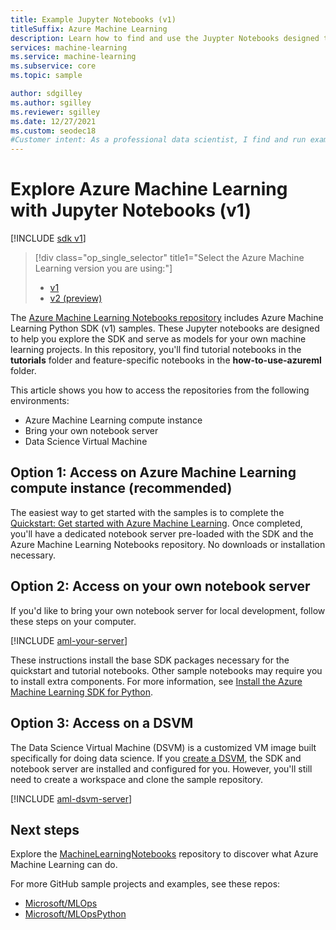 ```yaml
---
title: Example Jupyter Notebooks (v1)
titleSuffix: Azure Machine Learning
description: Learn how to find and use the Juypter Notebooks designed to help you explore the SDK (v1) and serve as models for your own machine learning projects.
services: machine-learning
ms.service: machine-learning
ms.subservice: core
ms.topic: sample

author: sdgilley
ms.author: sgilley
ms.reviewer: sgilley
ms.date: 12/27/2021
ms.custom: seodec18
#Customer intent: As a professional data scientist, I find and run example Jupyter Notebooks for Azure Machine Learning.
---
```


# Explore Azure Machine Learning with Jupyter Notebooks (v1)

[!INCLUDE [sdk v1](../../../includes/machine-learning-sdk-v1.md)]
> [!div class="op_single_selector" title1="Select the Azure Machine Learning version you are using:"]
> * [v1](<samples-notebooks-v1.md>)
> * [v2 (preview)](../samples-notebooks.md)

The [Azure Machine Learning Notebooks repository](https://github.com/azure/machinelearningnotebooks) includes Azure Machine Learning Python SDK (v1) samples. These Jupyter notebooks are designed to help you explore the SDK and serve as models for your own machine learning projects.  In this repository, you'll find tutorial notebooks in the **tutorials** folder and feature-specific notebooks in the **how-to-use-azureml** folder.

This article shows you how to access the repositories from the following environments:

- Azure Machine Learning compute instance
- Bring your own notebook server
- Data Science Virtual Machine


## Option 1: Access on Azure Machine Learning compute instance (recommended)

The easiest way to get started with the samples is to complete the [Quickstart: Get started with Azure Machine Learning](../quickstart-create-resources.md). Once completed, you'll have a dedicated notebook server pre-loaded with the SDK and the Azure Machine Learning Notebooks repository. No downloads or installation necessary.

## Option 2: Access on your own notebook server

If you'd like to bring your own notebook server for local development, follow these steps on your computer.

[!INCLUDE [aml-your-server](../../../includes/aml-your-server.md)]

These instructions install the base SDK packages necessary for the quickstart and tutorial notebooks. Other sample notebooks may require you to install extra components. For more information, see [Install the Azure Machine Learning SDK for Python](/python/api/overview/azure/ml/install).

## Option 3: Access on a DSVM

The Data Science Virtual Machine (DSVM) is a customized VM image built specifically for doing data science. If you [create a DSVM](../how-to-configure-environment.md#dsvm), the SDK and notebook server are installed and configured for you. However, you'll still need to create a workspace and clone the sample repository.

[!INCLUDE [aml-dsvm-server](../../../includes/aml-dsvm-server.md)]

## Next steps

Explore the [MachineLearningNotebooks](https://github.com/Azure/MachineLearningNotebooks) repository to discover what Azure Machine Learning can do.

For more GitHub sample projects and examples, see these repos:
+ [Microsoft/MLOps](https://github.com/Microsoft/MLOps)
+ [Microsoft/MLOpsPython](https://github.com/microsoft/MLOpsPython)

